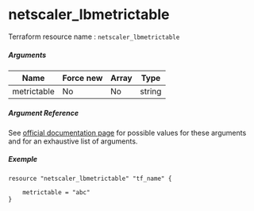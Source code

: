 # netscaler_lbmetrictable

Terraform resource name : ```netscaler_lbmetrictable```

##### Arguments

| Name | Force new | Array | Type |
|----|----|----|----|
|metrictable|No|No|string|

##### Argument Reference

See [official documentation page](https://developer-docs.citrix.com/projects/netscaler-nitro-api/en/11.0/configuration/load-balancing/lbmetrictable/lbmetrictable/) for possible values for these arguments and for an exhaustive list of arguments.

##### Exemple

```
resource "netscaler_lbmetrictable" "tf_name" {

    metrictable = "abc"
}
```

